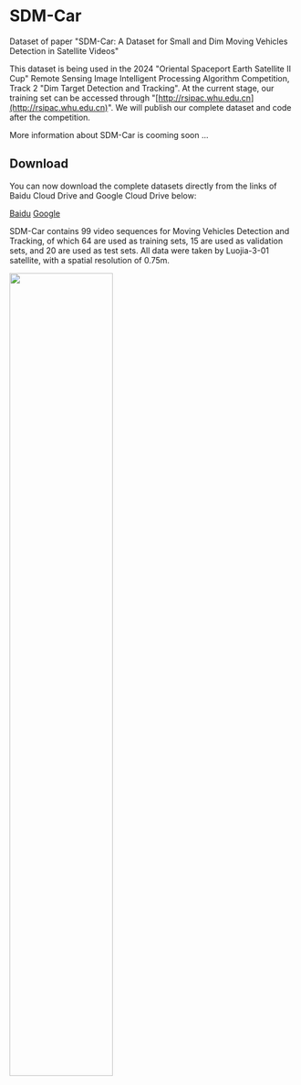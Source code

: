 # SDM-Car
Dataset of paper "SDM-Car: A Dataset for Small and Dim Moving Vehicles Detection in Satellite Videos"

This dataset is being used in the 2024 "Oriental Spaceport Earth Satellite II Cup" Remote Sensing Image Intelligent Processing Algorithm Competition, Track 2 "Dim Target Detection and Tracking". At the current stage, our training set can be accessed through "[http://rsipac.whu.edu.cn](http://rsipac.whu.edu.cn)". We will publish our complete dataset and code after the competition.

More information about SDM-Car is cooming soon ...
## Download
You can now download the complete datasets directly from the links of Baidu Cloud Drive and Google Cloud Drive below:

[Baidu](https://pan.baidu.com/s/1dOJQoppE2kC_-Xuah1tT8A?pwd=46fx)  [Google]()

SDM-Car contains 99 video sequences for Moving Vehicles Detection and Tracking, of which 64 are used as training sets, 15 are used as validation sets, and 20 are used as test sets. All data were taken by Luojia-3-01 satellite, with a spatial resolution of 0.75m.

<img src="diversity.png" width = 60%>
